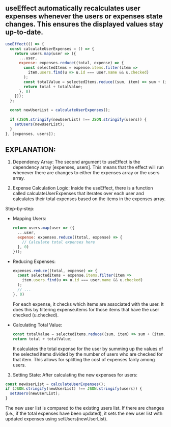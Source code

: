 ## useEffect automatically recalculates user expenses whenever the users or expenses state changes. This ensures the displayed values stay up-to-date.

```javascript
useEffect(() => {
  const calculateUserExpenses = () => {
    return users.map(user => ({
      ...user,
      expense: expenses.reduce((total, expense) => {
        const selectedItems = expense.items.filter(item =>
          item.users.find(u => u.id === user.name && u.checked)
        );
        const totalValue = selectedItems.reduce((sum, item) => sum + (item.value / item.users.filter(u => u.checked).length), 0);
        return total + totalValue;
      }, 0)
    }));
  };

  const newUserList = calculateUserExpenses();
  
  if (JSON.stringify(newUserList) !== JSON.stringify(users)) {
    setUsers(newUserList);
  }
}, [expenses, users]);
```


## EXPLANATION: 

1. Dependency Array:
  The second argument to useEffect is the dependency array [expenses, users]. This means that the effect will run whenever there are changes to either the expenses array or the users array.

2. Expense Calculation Logic:
  Inside the useEffect, there is a function called calculateUserExpenses that iterates over each user and calculates their total expenses based on the items in the expenses array.

  Step-by-step:
  - Mapping Users:
    ```javascript
    return users.map(user => ({
      ...user,
      expense: expenses.reduce((total, expense) => {
        // Calculate total expenses here
      }, 0)
    }));
    ```
  
  - Reducing Expenses:
    ```javascript
    expenses.reduce((total, expense) => {
      const selectedItems = expense.items.filter(item =>
        item.users.find(u => u.id === user.name && u.checked)
      );
      // ...
    }, 0)
    ```
    
    For each expense, it checks which items are associated with the user. It does this by filtering expense.items for those items that have the user checked (u.checked).
  
  - Calculating Total Value:
    ```javascript
    const totalValue = selectedItems.reduce((sum, item) => sum + (item.value / item.users.filter(u => u.checked).length), 0);
    return total + totalValue;
    ```
    
    It calculates the total expense for the user by summing up the values of the selected items divided by the number of users who are checked for that item. This allows for splitting the cost of expenses fairly among users.


3. Setting State:
  After calculating the new expenses for users:
  ```javascript
  const newUserList = calculateUserExpenses();
  if (JSON.stringify(newUserList) !== JSON.stringify(users)) {
    setUsers(newUserList);
  }
  ```
  The new user list is compared to the existing users list. If there are changes (i.e., if the total expenses have been updated), it sets the new user list with updated expenses using setUsers(newUserList).


